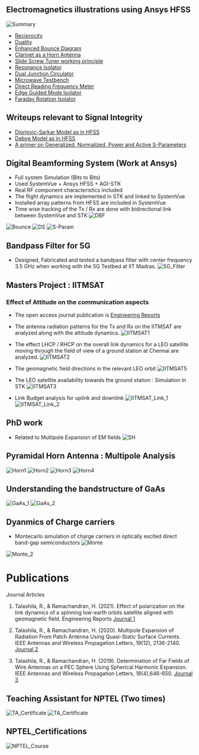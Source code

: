 ## Electromagnetics illustrations using Ansys HFSS
![Summary](LinkedIn_Posts_Summary.png)

+  [Reciprocity](https://www.linkedin.com/feed/update/urn:li:activity:7090251774510452736?utm_source=share&utm_medium=member_desktop)
+  [Duality](https://www.linkedin.com/feed/update/urn:li:activity:7087301378447986688?utm_source=share&utm_medium=member_desktop)
+  [Enhanced Bounce Diagram](https://www.linkedin.com/feed/update/urn:li:activity:7088114458455113728?utm_source=share&utm_medium=member_desktop)
+  [Clarinet as a Horn Antenna](https://www.linkedin.com/feed/update/urn:li:activity:7073731131421970432?utm_source=share&utm_medium=member_desktop)
+  [Slide Screw Tuner working principle](https://www.linkedin.com/feed/update/urn:li:activity:7072264357472063488?utm_source=share&utm_medium=member_desktop)
+  [Resonance Isolator](https://www.linkedin.com/feed/update/urn:li:activity:7069214665616089088?utm_source=share&utm_medium=member_desktop)
+  [Dual Junction Circulator](https://www.linkedin.com/feed/update/urn:li:activity:7067981858117988352?utm_source=share&utm_medium=member_desktop)
+  [Microwave Testbench](https://www.linkedin.com/feed/update/urn:li:activity:7059154495213109249?utm_source=share&utm_medium=member_desktop)
+  [Direct Reading Frequency Meter](https://www.linkedin.com/feed/update/urn:li:activity:7058814767045476352?utm_source=share&utm_medium=member_desktop)
+  [Edge Guided Mode Isolator](https://www.linkedin.com/feed/update/urn:li:activity:7054486575467941888?utm_source=share&utm_medium=member_desktop)
+  [Faraday Rotation Isolator](https://www.linkedin.com/feed/update/urn:li:activity:7054131122363895808?utm_source=share&utm_medium=member_desktop)

## Writeups relevant to Signal Integrity
+ [Djorjovic-Sarkar Model as in HFSS](https://www.linkedin.com/feed/update/urn:li:activity:6957530165891477504?utm_source=share&utm_medium=member_desktop)
+ [Debye Model as in HFSS](https://www.linkedin.com/feed/update/urn:li:activity:6988146589634629632?utm_source=share&utm_medium=member_desktop)
+ [A primer on Generalized, Normalized, Power and Active S-Parameters](https://www.linkedin.com/feed/update/urn:li:activity:6928332906566225920?utm_source=share&utm_medium=member_desktop)

## Digital Beamforming System  (Work at Ansys)
* Full system Simulation (Bits to Bits)
* Used SystemVue + Ansys HFSS + AGI-STK
* Real RF component characteristics included
* The flight dynamics are implemented in STK and linked to SystemVue
* Installed array patterns from HFSS are included in SystemVue
* Time wise tracking of the Tx / Rx are done with bidirectional link between SystemVue and STK
![DBF](DBF.jpg)


![Bounce](Enhanced_Bounce.png)
![DS](DS_Model_RT.png)
![S-Param](S-Param_Primer_RT.png)

## Bandpass Filter for 5G
* Designed, Fabricated and tested a bandpass filter with center frequency 3.5 GHz when working with the 5G Testbed at IIT Madras. 
![5G_Filter](5G_Filter.jpg)

## Masters Project : IITMSAT
### Effect of Attitude on the communication aspects
* The open access journal publication is [Engineering Reports](https://onlinelibrary.wiley.com/doi/full/10.1002/eng2.12402)
* The antenna radiation patterns for the Tx and Rx on the IITMSAT are analyzed along with the attitude dynamics.
![IITMSAT1](IITMSAT1.jpg)
* The effect LHCP / RHCP on the overall link dynamics for a LEO satellite moving through the field of view of a ground station at Chennai are analyzed.
![IITMSAT2](IITMSAT2.jpg)

* The geomagnetic field directions in the relevant LEO orbit
![IITMSAT5](IITMSAT5.jpg)

* The LEO satellite availability towards the ground station : Simulation in STK
![IITMSAT3](IITMSAT3.jpg)

* Link Budget analysis for uplink and downlink
![IITMSAT_Link_1](IITMSAT_Link_1.jpg)
![IITMSAT_Link_2](IITMSAT_Link_2.jpg)


## PhD work
* Related to Multipole Expansion of EM fields
![SH](SH.jpg)

## Pyramidal Horn Antenna : Multipole Analysis
![Horn1](Horn1.jpg)
![Horn2](Horn2.jpg)
![Horn3](Horn3.jpg)
![Horn4](Horn4.jpg)

## Understanding the bandstructure of GaAs
![GaAs_1](GaAs_1.jpg)
![GaAs_2](GaAs_2.jpg)

## Dyanmics of Charge carriers 
* Montecarlo simulation of charge carriers in optically excited direct band-gap semiconductors
![Monte](Particle_Dynamics.jpg)

![Monte_2](Particle_Dynamics_2.jpg)

# Publications
Journal Articles

1. Talashila, R., & Ramachandran, H. (2021). Effect of polarization on the link dynamics of a spinning low-earth orbits satellite aligned with geomagnetic field. Engineering Reports
[Journal 1](https://onlinelibrary.wiley.com/doi/pdf/10.1002/eng2.12402)

2. Talashila, R., & Ramachandran, H. (2020). Multipole Expansion of Radiation From Patch Antenna Using Quasi-Static Surface Currents. IEEE Antennas and Wireless Propagation Letters, 19(12), 2136-2140. [Journal 2](https://ieeexplore.ieee.org/document/9200656/)

3. Talashila, R., & Ramachandran, H. (2019). Determination of Far Fields of Wire Antennas on a PEC Sphere Using Spherical Harmonic Expansion. IEEE Antennas and Wireless Propagation Letters, 18(4),646-650. [Journal 3](https://ieeexplore.ieee.org/document/8644039)




## Teaching Assistant for NPTEL (Two times)
![TA_Certificate](TA_2021.jpg)
![TA_Certificate](TA_2020.jpg)

## NPTEL_Certifications
![NPTEL_Course](SDR_NPTEL.jpg)
